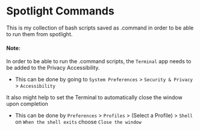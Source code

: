 # Spotlight Commands


This is my collection of bash scripts saved as .command in order to be able to run them from spotlight.

#### Note:
In order to be able to run the .command scripts, the `Terminal` app needs to be added to the Privacy Accessibility.
- This can be done by going to `System Preferences` > `Security & Privacy` > `Accessibility`

It also might help to set the Terminal to automatically close the window upon completion
- This can be done by `Preferences` > `Profiles` > (Select a Profile) > `Shell`<br>
  on `When the shell exits` choose `Close the window`
    

